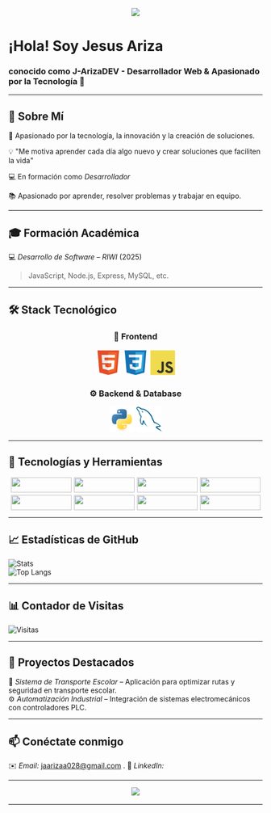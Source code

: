
<p align="center">
<img src="https://readme-typing-svg.herokuapp.com?font=Fira+Code&size=22&pause=1000&color=00F700&center=true&vCenter=true&width=500&lines=Bienvenido+a+mi+perfil+GitHub!;Desarrollador+de+Software;Apasionado+por+la+tecnolog%C3%ADa">
</p>


<h1>¡Hola! Soy Jesus Ariza</h1>
<h3>  conocido como <strong>J-ArizaDEV</strong> - Desarrollador Web & Apasionado por la Tecnología 🚀</h3>

---

## 📌 Sobre Mí   

🚀 Apasionado por la tecnología, la innovación y la creación de soluciones. 

💡 "Me motiva aprender cada día algo nuevo y crear soluciones que faciliten la vida"  

💻 En formación como *Desarrollador*  

📚 Apasionado por aprender, resolver problemas y trabajar en equipo.  

---

## 🎓 Formación Académica  

💻 *Desarrollo de Software – RIWI* (2025)  
> JavaScript, Node.js, Express, MySQL, etc.
  
---

## 🛠 Stack Tecnológico  

<h3 align="center"> 🎨 Frontend </h3> 
 <p align="center">
  <img src="https://raw.githubusercontent.com/devicons/devicon/master/icons/html5/html5-original.svg" width="50" height="50" />
  <img src="https://raw.githubusercontent.com/devicons/devicon/master/icons/css3/css3-original.svg" width="50" height="50" />
  <img src="https://raw.githubusercontent.com/devicons/devicon/master/icons/javascript/javascript-original.svg" width="50" height="50" />
</p>



 <h3 align="center"> ⚙️ Backend & Database </h3>
<p align="center">
  <img src="https://raw.githubusercontent.com/devicons/devicon/master/icons/python/python-original.svg" width="50" height="50" />
  <img src="https://raw.githubusercontent.com/devicons/devicon/master/icons/mysql/mysql-original.svg" width="50" height="50" />
</p>


---


## 🧰 Tecnologías y Herramientas

<div align="center" style="display: flex; flex-wrap: wrap; gap: 5px; justify-content: center;">
  <img src="https://img.shields.io/badge/-JavaScript-FFD700?style=flat&logo=javascript&logoColor=000" style="width:120px; height:30px;" />
  <img src="https://img.shields.io/badge/-Node.js-3C873A?style=flat&logo=node.js&logoColor=fff" style="width:120px; height:30px;" />
  <img src="https://img.shields.io/badge/-Express-000000?style=flat&logo=express&logoColor=fff" style="width:120px; height:30px;" />
  <img src="https://img.shields.io/badge/-MySQL-005C84?style=flat&logo=mysql&logoColor=fff" style="width:120px; height:30px;" />
  <img src="https://img.shields.io/badge/-Git-F1502F?style=flat&logo=git&logoColor=fff" style="width:120px; height:30px;" />
  <img src="https://img.shields.io/badge/-GitHub-181717?style=flat&logo=github&logoColor=fff" style="width:120px; height:30px;" />
  <img src="https://img.shields.io/badge/-HTML5-E34F26?style=flat&logo=html5&logoColor=fff" style="width:120px; height:30px;" />
  <img src="https://img.shields.io/badge/-CSS3-1572B6?style=flat&logo=css3&logoColor=fff" style="width:120px; height:30px;" />
</div>

---

## 📈 Estadísticas de GitHub  
![Stats](https://github-readme-stats.vercel.app/api?username=J-ArizaDEV&show_icons=true&theme=radical)  
![Top Langs](https://github-readme-stats.vercel.app/api/top-langs/?username=J-ArizaDEV&layout=compact&theme=radical)  

---

## 📊 Contador de Visitas  
![Visitas](https://komarev.com/ghpvc/?username=J-ArizaDEV&label=Visitas&color=blue&style=flat)

---

## 📌 Proyectos Destacados  

🚖 *Sistema de Transporte Escolar* – Aplicación para optimizar rutas y seguridad en transporte escolar.  
⚙️ *Automatización Industrial* – Integración de sistemas electromecánicos con controladores PLC.  

---

## 📫 Conéctate conmigo  

✉️ *Email:* jaarizaa028@gmail.com .
💼 *LinkedIn:* 


---

<p align="center">
<img src="https://readme-typing-svg.herokuapp.com?font=Fira+Code&size=22&pause=1000&color=00F700&center=true&vCenter=true&width=500&lines=Bienvenido+a+mi+perfil+GitHub!;Ingeniero+Mecatr%C3%B3nico;Desarrollador+de+Software;Apasionado+por+la+tecnolog%C3%ADa">
</p>

---
